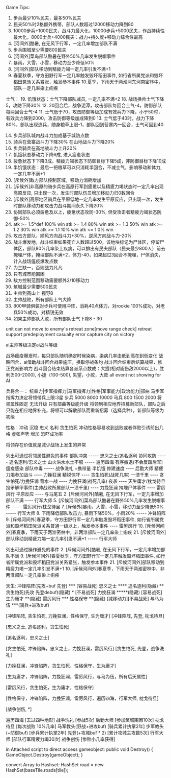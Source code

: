 Game Tips:
1. 步兵最少10%民夫，最多50%民夫
2. 民夫50%时2格额外携带，部队人数超过12000移动力降到80
3. 10000步兵+1000民夫，战斗力最大化，10000步兵+5000民夫，作战持续性最大化，8000士兵+4000民夫：战力+持久度+移动力综合性最高
2. [河间外]酷暑, 在无风下行军，一定几率增加部队不满
4. 步兵围城至少需要800民夫
5. [河间外]菜鸟部队酷暑在野外50%几率发生脱帽事件
7. 暴雨，大雪，小雪，移动力至少降低50%
21. [河间外]部队移动到精疲力竭一定几率引发不满+1
9. 春夏秋季，守方田野行军一定几率触发毁坏稻田事件, 如行省所属党派和毁坏稻田党派关系紧张，触发参本事件
10.夏季，下雨天于两淮河东河南密林中，部队一定几率染上痢疾

士气：
19. 饥饿状态：士气下降部队减员, 一定几率不满+2
18. 战场换帅士气下降5，攻防下降30%
12. 20回合后，战争泥潭，攻击部队每回合士气-4，防御部队每两回合士气-4
11. 士气低于70，攻击防御等级加成有效兵力下降，小于50时，有效兵力降到2000，攻击防御等级加成降到0
13. 士气低于40时，战力下降80%，部队出现逃兵，随身粮草上限-1，部队回到营寨内一回合，士气可回到40

14. 步兵部队城内战斗力加成基于城防点数
15. 骑兵在营寨战斗力下降30% 在山地战斗力下降20%
16. 步兵骑兵在高地战斗力上升20%
17. 饥饿状态移动力下降6成, 进入疲惫状态
17. 疲惫状态下下降3成，精疲力竭状态下防御目标下降5成，非防御目标下降10成
19. 半饥饿状态：最后一把粮草可以只消耗半回合，不减士气，影响移动和体力, 一定几率不满+1
20. [斥候外]敌方部队控制区域，移动力消耗增加
23. [斥候外]非高原的骑步兵在高原行军到疲惫以及精疲力竭状态时一定几率出现高原反应, 只出现一次，发生时部队伤员增加移动力归0数回合
24. [斥候外]高原地区骑兵在平原低地一定几率发生平原反应，只出现一次，发生时部队移动力和攻击力战斗期间永久下降20%
25. 协同部队必须疲惫及以上，疲惫状态攻防-30%, 但受攻击者精疲力竭状态防御-50%
26. atk >= 1.5*def 100% win
    atk >= 1.4 80% win
    atk >= 1.3 50% win
    atk >= 1.2 30% win
    atk >= 1.1 10% win
    atk <= 1 0% win
27. 攻击方部队，顺风方向战斗力+30%，逆风方向战斗力-20%
28. 战斗爆发地，战斗结束如果死亡人数超过500，该地块标记为尸体区，停留尸体区，部队80%几率染上疾病，可以排出有民夫部队（民夫最少800人）前去掩埋尸体，掩埋部队不满+2，体力-40，如果超过3回合不掩埋，尸体消失，计入战场瘟疫爆发点数
29. 为三缺一，否则战力凡凡
30. 只有城市能围困
31. 敌方控制范围移动需要额外2/10移动力
32. 筑城最少需要500民夫
33. 主帅到高山上 视野8
34. 主帅战败，所有部队士气大降
35. 800甲骑俱装对步兵可使用冲阵，消耗40点体力，对rookie 100%成功，对老兵50%成功，对精锐无效
36. 如果主帅部队大败，所有部队士气下降8 - 30

unit can not move to enemy's retreat zone[move range check]
retreat support
predeployment
casualty error
capture city on victory

ai主帅等级决定ai战斗等级

战场瘟疫爆发时，每只部队随机确定时候染病，染病几率由低到高在到低变化
战略回合，ai借助战斗回合战果施压，换取停战条约
战斗回合结束后结算战果，修正党派影响力
战斗回合结束结算各派系点数成：大捷(相对毙伤敌2000以上)，胜利(500-2000), 小捷（100-500), 失望，小败，大败
all event not showing for AI

兵将合一：
统率力|步军指挥力|马军指挥力|性格|军事能力|政治能力|部曲
马步军指挥力决定将领带兵上限:3星  步兵 5000 8000 10000 马兵 800 1500 2000
将领属性固定 无法升级 只有部曲等级能升级
将领到相应地界招募新部队，部队之后只能在相应地界补充，将领可以解散部队而重新招募（选择兵种），新部队等级为初级

性格：冲动 沉稳 忠义 名利 贪生怕死
冲动性格容易收到战败或者佯败引诱前出几格
虚张声势 增加 恐吓成功率

将领存在价值就是减少战场上发生的异常

列出可通过将领属性避免的事件
部队冲突 ----- 忠义之士/追名逐利
协同攻防 ----- 追名逐利/忠义之士
山火洪水水土不服 ----- 遍历四海
有序撤退(不会反踏后军) 瘟疫感染 部队中毒 ----- 战争洗礼
+携带量 半饥饿 修建速度 ---- 后勤大师
精疲力竭参加战斗 ---- 力挽狂澜 
精锐惊吓 ---- 贪生怕死(战死几率)
一溃千里 ---- 贪生怕死/力挽狂澜
背水一战 ---- 力挽狂澜(战死几率)
夜袭 ---- 天生庸才/枕戈待旦
投矛解甲事件(主帅战败所属部队一溃千里) ---- 力挽狂澜 
掩埋尸体事件 ---- 雷厉风行
平原反应 ---- 与马尾五
2. [斥候河间外]酷暑, 在无风下行军，一定几率增加部队不满 ---- 行军大师
5. [斥候河间外]菜鸟部队酷暑在野外50%几率发生脱帽事件 ----- 雷厉风行/枕戈待旦
7. [斥候外]暴雨，大雪，小雪，移动力至少降低50% ----- 行军大师
8. 下雨降低部队攻击力, 暴雨下降50%，小雨20% ----- 冲锋陷阵
9. [斥候河间外]春夏季，守方田野行军一定几率触发毁坏稻田事件, 如行省所属党派和毁坏稻田党派关系普通一级以上，触发参本事件 ---- 雷厉风行
10. [斥候河间外]春夏季，下雨天于两淮密林中，非两淮部队一定几率染上痢疾
21. [斥候河间外]部队移动到精疲力竭一定几率引发不满+1 ----- 行军大师

列出可通过操作避免的事件
2. [斥候河间外]酷暑, 在无风下行军，一定几率增加部队不满
9. [斥候河间外]春夏秋季，守方田野行军一定几率触发毁坏稻田事件, 如行省所属党派和毁坏稻田党派关系紧张，触发参本事件
21. [斥候河间外]部队移动到精疲力竭一定几率引发不满+1
10. [斥候河间外]春夏季，下雨天于两淮密林中，非两淮部队一定几率染上痢疾

天生:
冲锋陷阵(先攻+buf 先登) *** [容易战死]
忠义之士 ****
追名逐利(隐藏) **
贪生怕死(先攻 先登debuf)(隐藏) * [不易战死]
力挽狂澜 *****(隐藏) [容易战死]
生为庸才 **(隐藏)
雷厉风行 ***
性格保守 **(隐藏) [减移动力][不易战死]
与马为伍 ***(骑兵+进攻buf)

[冲锋陷阵, 贪生怕死, 力挽狂澜，性格保守, 生为庸才]
[冲锋陷阵, 先登, 枕戈待旦]

[忠义之士, 追名逐利，贪生怕死]

[追名逐利，忠义之士]

[贪生怕死, 冲锋陷阵，忠义之士，力挽狂澜，雷厉风行]
[贪生怕死, 先登，战争洗礼]

[力挽狂澜，冲锋陷阵，贪生怕死，性格保守，生为庸才]

[生为庸才，冲锋陷阵，力挽狂澜，雷厉风行，与马为伍，所有后天属性]

[雷厉风行，贪生怕死，生为庸才，性格保守]

[性格保守，冲锋陷阵，力挽狂澜，雷厉风行，遍历四海，行军大师, 枕戈待旦]

[战争创伤, *]

遍历四海 [去过四种地形]
战争洗礼 [参战5次]
后勤大师 [参加筑城围困10次]
枕戈待旦 [每次战败 10%几率]
马军教头(野战+进攻buf) [骑兵累计执掌2年]
步军教头(+防御buf) [步兵累计执掌2年]
先登(+攻城buf * 2) [累计攻城主攻数5次]
行军大师 [部队行军精疲力竭30次]
战争创伤 [惨败小几率获得]


in Attached script to direct access gameobject:
 public void Destroy()
  {
    GameObject.Destroy(gameObject);
  }

convert Array to Hashset:
HashSet<Tile> road = new HashSet<Tile>(baseTile.roads[tile]);